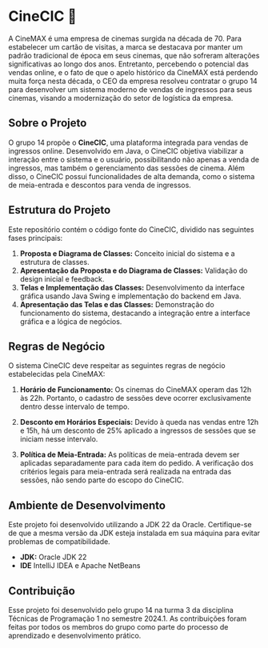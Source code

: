 # CineCIC 🍿
A CineMAX é uma empresa de cinemas surgida na década de 70. Para estabelecer um cartão de visitas, a marca se destacava por manter um padrão tradicional de época em seus cinemas, que não sofreram alterações significativas ao longo dos anos. Entretanto, percebendo o potencial das vendas online, e o fato de que o apelo histórico da CineMAX está perdendo muita força nesta década, o CEO da empresa resolveu contratar o grupo 14 para desenvolver um sistema moderno de vendas de ingressos para seus cinemas, visando a modernização do setor de logística da empresa.

## Sobre o Projeto

O grupo 14 propõe o **CineCIC**, uma plataforma integrada para vendas de ingressos online. Desenvolvido em Java, o CineCIC objetiva viabilizar a interação entre o sistema e o usuário, possibilitando não apenas a venda de ingressos, mas também o gerenciamento das sessões de cinema. Além disso, o CineCIC possui funcionalidades de alta demanda, como o sistema de meia-entrada e descontos para venda de ingressos.

## Estrutura do Projeto

Este repositório contém o código fonte do CineCIC, dividido nas seguintes fases principais:

1. **Proposta e Diagrama de Classes:** Conceito inicial do sistema e a estrutura de classes.
2. **Apresentação da Proposta e do Diagrama de Classes:** Validação do design inicial e feedback.
3. **Telas e Implementação das Classes:** Desenvolvimento da interface gráfica usando Java Swing e implementação do backend em Java.
4. **Apresentação das Telas e das Classes:** Demonstração do funcionamento do sistema, destacando a integração entre a interface gráfica e a lógica de negócios.

## Regras de Negócio

O sistema CineCIC deve respeitar as seguintes regras de negócio estabelecidas pela CineMAX:

1. **Horário de Funcionamento:**
Os cinemas do CineMAX operam das 12h às 22h. Portanto, o cadastro de sessões deve ocorrer exclusivamente dentro desse intervalo de tempo.

2. **Desconto em Horários Especiais:**
Devido à queda nas vendas entre 12h e 15h, há um desconto de 25% aplicado a ingressos de sessões que se iniciam nesse intervalo.

3. **Política de Meia-Entrada:**
As políticas de meia-entrada devem ser aplicadas separadamente para cada item do pedido. A verificação dos critérios legais para meia-entrada será realizada na entrada das sessões, não sendo parte do escopo do CineCIC.

## Ambiente de Desenvolvimento

Este projeto foi desenvolvido utilizando a JDK 22 da Oracle. Certifique-se de que a mesma versão da JDK esteja instalada em sua máquina para evitar problemas de compatibilidade.

- **JDK:** Oracle JDK 22
- **IDE** IntelliJ IDEA e Apache NetBeans

## Contribuição

Esse projeto foi desenvolvido pelo grupo 14 na turma 3 da disciplina Técnicas de Programação 1 no semestre 2024.1. As contribuições foram feitas por todos os membros do grupo como parte do processo de aprendizado e desenvolvimento prático.


